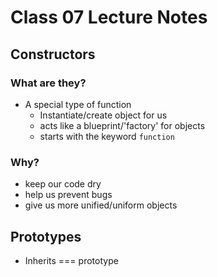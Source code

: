 # Class 07 Lecture Notes

## Constructors

### What are they?

- A special type of function
  - Instantiate/create object for us
  - acts like a blueprint/'factory' for objects
  - starts with the keyword `function`

### Why?

- keep our code dry
- help us prevent bugs
- give us more unified/uniform objects

## Prototypes

- Inherits === prototype
